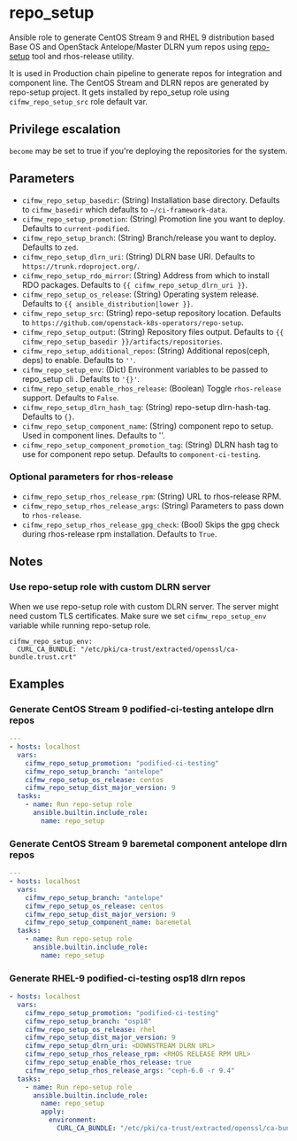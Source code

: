 # repo_setup

Ansible role to generate CentOS Stream 9 and RHEL 9 distribution based Base OS and OpenStack Antelope/Master DLRN yum repos
using [repo-setup](https://github.com/openstack-k8s-operators/repo-setup) tool and rhos-release utility.

It is used in Production chain pipeline to generate repos for integration and component line.
The CentOS Stream and DLRN repos are generated by repo-setup project. It gets installed by repo_setup role
using `cifmw_repo_setup_src` role default var.

## Privilege escalation
`become` may be set to true if you're deploying the repositories for the system.

## Parameters
* `cifmw_repo_setup_basedir`: (String) Installation base directory. Defaults to `cifmw_basedir` which defaults to `~/ci-framework-data`.
* `cifmw_repo_setup_promotion`: (String) Promotion line you want to deploy. Defaults to `current-podified`.
* `cifmw_repo_setup_branch`: (String) Branch/release you want to deploy. Defaults to `zed`.
* `cifmw_repo_setup_dlrn_uri`: (String) DLRN base URI. Defaults to `https://trunk.rdoproject.org/`.
* `cifmw_repo_setup_rdo_mirror`: (String) Address from which to install RDO packages. Defaults to `{{ cifmw_repo_setup_dlrn_uri }}`.
* `cifmw_repo_setup_os_release`: (String) Operating system release. Defaults to `{{ ansible_distribution|lower }}`.
* `cifmw_repo_setup_src`: (String) repo-setup repository location. Defaults to `https://github.com/openstack-k8s-operators/repo-setup`.
* `cifmw_repo_setup_output`: (String) Repository files output. Defaults to `{{ cifmw_repo_setup_basedir }}/artifacts/repositories`.
* `cifmw_repo_setup_additional_repos`: (String) Additional repos(ceph, deps) to enable. Defaults to `''`.
* `cifmw_repo_setup_env`: (Dict) Environment variables to be passed to repo_setup cli . Defaults to `'{}'`.
* `cifmw_repo_setup_enable_rhos_release`: (Boolean) Toggle `rhos-release` support. Defaults to `False`.
* `cifmw_repo_setup_dlrn_hash_tag`: (String) repo-setup dlrn-hash-tag. Defaults to `{}`.
* `cifmw_repo_setup_component_name`: (String) component repo to setup. Used in component lines. Defaults to ''.
* `cifmw_repo_setup_component_promotion_tag`: (String) DLRN hash tag to use for component repo setup. Defaults to `component-ci-testing`.

### Optional parameters for rhos-release
* `cifmw_repo_setup_rhos_release_rpm`: (String) URL to rhos-release RPM.
* `cifmw_repo_setup_rhos_release_args`: (String) Parameters to pass down to `rhos-release`.
* `cifmw_repo_setup_rhos_release_gpg_check`: (Bool) Skips the gpg check during rhos-release rpm installation. Defaults to `True`.

## Notes

### Use repo-setup role with custom DLRN server

When we use repo-setup role with custom DLRN server. The server might need custom TLS certificates.
Make sure we set `cifmw_repo_setup_env` variable while running repo-setup role.
```
cifmw_repo_setup_env:
  CURL_CA_BUNDLE: "/etc/pki/ca-trust/extracted/openssl/ca-bundle.trust.crt"
```

## Examples

### Generate CentOS Stream 9 podified-ci-testing antelope dlrn repos

```yaml
---
- hosts: localhost
  vars:
    cifmw_repo_setup_promotion: "podified-ci-testing"
    cifmw_repo_setup_branch: "antelope"
    cifmw_repo_setup_os_release: centos
    cifmw_repo_setup_dist_major_version: 9
  tasks:
    - name: Run repo-setup role
      ansible.builtin.include_role:
        name: repo_setup
```

### Generate CentOS Stream 9 baremetal component antelope dlrn repos

```yaml
---
- hosts: localhost
  vars:
    cifmw_repo_setup_branch: "antelope"
    cifmw_repo_setup_os_release: centos
    cifmw_repo_setup_dist_major_version: 9
    cifmw_repo_setup_component_name: baremetal
  tasks:
    - name: Run repo-setup role
      ansible.builtin.include_role:
        name: repo_setup
```

### Generate RHEL-9 podified-ci-testing osp18 dlrn repos

```yaml
- hosts: localhost
  vars:
    cifmw_repo_setup_promotion: "podified-ci-testing"
    cifmw_repo_setup_branch: "osp18"
    cifmw_repo_setup_os_release: rhel
    cifmw_repo_setup_dist_major_version: 9
    cifmw_repo_setup_dlrn_uri: <DOWNSTREAM DLRN URL>
    cifmw_repo_setup_rhos_release_rpm: <RHOS RELEASE RPM URL>
    cifmw_repo_setup_enable_rhos_release: true
    cifmw_repo_setup_rhos_release_args: "ceph-6.0 -r 9.4"
  tasks:
    - name: Run repo-setup role
      ansible.builtin.include_role:
        name: repo_setup
        apply:
          environment:
            CURL_CA_BUNDLE: "/etc/pki/ca-trust/extracted/openssl/ca-bundle.trust.crt"
```
